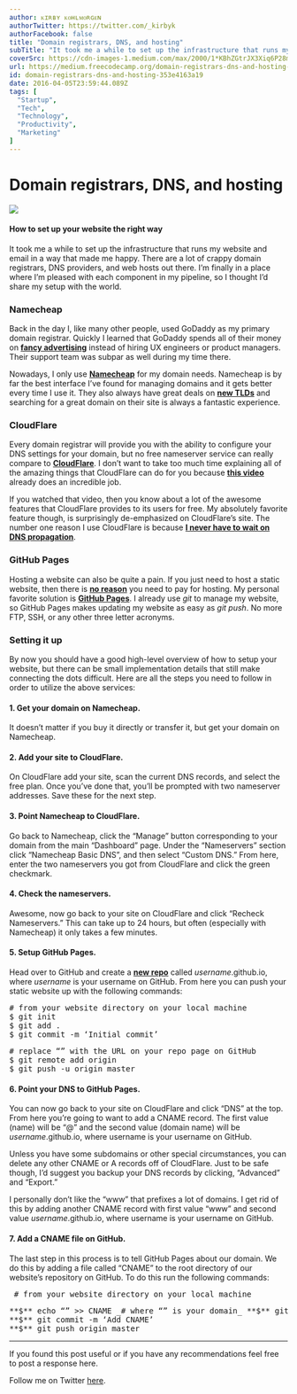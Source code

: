```yaml
---
author: ᴋɪʀʙʏ ᴋᴏʜʟᴍᴏʀɢᴇɴ
authorTwitter: https://twitter.com/_kirbyk
authorFacebook: false
title: "Domain registrars, DNS, and hosting"
subTitle: "It took me a while to set up the infrastructure that runs my website and email in a way that made me happy. There are a lot of crappy dom..."
coverSrc: https://cdn-images-1.medium.com/max/2000/1*KBhZGtrJX3Xiq6P28mkXMw.jpeg
url: https://medium.freecodecamp.org/domain-registrars-dns-and-hosting-353e4163a19
id: domain-registrars-dns-and-hosting-353e4163a19
date: 2016-04-05T23:59:44.089Z
tags: [
  "Startup",
  "Tech",
  "Technology",
  "Productivity",
  "Marketing"
]
---
```

# Domain registrars, DNS, and hosting







![](https://cdn-images-1.medium.com/max/2000/1*KBhZGtrJX3Xiq6P28mkXMw.jpeg)







#### How to set up your website the right way

It took me a while to set up the infrastructure that runs my website and email in a way that made me happy. There are a lot of crappy domain registrars, DNS providers, and web hosts out there. I’m finally in a place where I’m pleased with each component in my pipeline, so I thought I’d share my setup with the world.

### Namecheap

Back in the day I, like many other people, used GoDaddy as my primary domain registrar. Quickly I learned that GoDaddy spends all of their money on [**fancy advertising**](http://fortune.com/2015/03/30/godaddy-ads-ipo/) instead of hiring UX engineers or product managers. Their support team was subpar as well during my time there.

Nowadays, I only use [**Namecheap**](http://www.namecheap.com/?aff=90584) for my domain needs. Namecheap is by far the best interface I’ve found for managing domains and it gets better every time I use it. They also always have great deals on [**new TLDs**](https://www.namecheap.com/domains/new-tlds/explore.aspx?aff=90584) and searching for a great domain on their site is always a fantastic experience.

### CloudFlare

Every domain registrar will provide you with the ability to configure your DNS settings for your domain, but no free nameserver service can really compare to [**CloudFlare**](https://www.cloudflare.com/). I don’t want to take too much time explaining all of the amazing things that CloudFlare can do for you because [**this video**](https://vimeo.com/14700285) already does an incredible job.

If you watched that video, then you know about a lot of the awesome features that CloudFlare provides to its users for free. My absolutely favorite feature though, is surprisingly de-emphasized on CloudFlare’s site. The number one reason I use CloudFlare is because [**I never have to wait on DNS propagation**](https://blog.cloudflare.com/never-deal-with-dns-propagation-again/).

### GitHub Pages

Hosting a website can also be quite a pain. If you just need to host a static website, then there is [**no reason**](https://google.com/search?q=free+static+website+hosting) you need to pay for hosting. My personal favorite solution is [**GitHub Pages**](https://pages.github.com/). I already use _git_ to manage my website, so GitHub Pages makes updating my website as easy as _git push_. No more FTP, SSH, or any other three letter acronyms.

### Setting it up

By now you should have a good high-level overview of how to setup your website, but there can be small implementation details that still make connecting the dots difficult. Here are all the steps you need to follow in order to utilize the above services:

#### 1\. Get your domain on Namecheap.

It doesn’t matter if you buy it directly or transfer it, but get your domain on Namecheap.

#### **2\. Add your site to CloudFlare.**

On CloudFlare add your site, scan the current DNS records, and select the free plan. Once you’ve done that, you’ll be prompted with two nameserver addresses. Save these for the next step.

#### **3\. Point Namecheap to CloudFlare.**

Go back to Namecheap, click the “Manage” button corresponding to your domain from the main “Dashboard” page. Under the “Nameservers” section click “Namecheap Basic DNS”, and then select “Custom DNS.” From here, enter the two nameservers you got from CloudFlare and click the green checkmark.

#### **4\. Check the nameservers.**

Awesome, now go back to your site on CloudFlare and click “Recheck Nameservers.” This can take up to 24 hours, but often (especially with Namecheap) it only takes a few minutes.

#### 5\. Setup GitHub Pages.

Head over to GitHub and create a [**new repo**](https://github.com/new) called _username_.github.io, where _username_ is your username on GitHub. From here you can push your static website up with the following commands:

<pre name="0a90" id="0a90" class="graf graf--pre graf-after--p"># from your website directory on your local machine  
$ git init  
$ git add .  
$ git commit -m ‘Initial commit’</pre>

<pre name="089e" id="089e" class="graf graf--pre graf-after--pre"># replace “<remote-url>” with the URL on your repo page on GitHub  
$ git remote add origin <remote-url>  
$ git push -u origin master</pre>

#### 6\. Point your DNS to GitHub Pages.

You can now go back to your site on CloudFlare and click “DNS” at the top. From here you’re going to want to add a CNAME record. The first value (name) will be “@” and the second value (domain name) will be _username_.github.io, where username is your username on GitHub.

Unless you have some subdomains or other special circumstances, you can delete any other CNAME or A records off of CloudFlare. Just to be safe though, I’d suggest you backup your DNS records by clicking, “Advanced” and “Export.”

I personally don’t like the “www” that prefixes a lot of domains. I get rid of this by adding another CNAME record with first value “www” and second value _username_.github.io, where username is your username on GitHub.

#### 7\. Add a CNAME file on GitHub.

The last step in this process is to tell GitHub Pages about our domain. We do this by adding a file called “CNAME” to the root directory of our website’s repository on GitHub. To do this run the following commands:

<pre name="752e" id="752e" class="graf graf--pre graf-after--p">_# from your website directory on your local machine_</pre>

<pre name="6a7d" id="6a7d" class="graf graf--pre graf-after--pre graf--trailing">**$** echo “<my-domain>” >> CNAME _# where “<my-domain>” is your domain_ **$** git add CNAME  
**$** git commit -m ‘Add CNAME’  
**$** git push origin master</pre>











* * *







If you found this post useful or if you have any recommendations feel free to post a response here.

Follow me on Twitter [here](https://www.twitter.com/_kirbyk).








